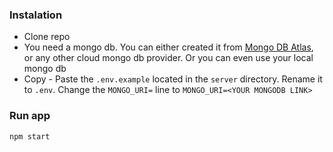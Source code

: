### Instalation

 * Clone repo
 * You need a mongo db. You can either created it from [Mongo DB Atlas](https://www.mongodb.com/cloud/atlas/lp/try2?utm_source=google&utm_campaign=gs_footprint_row_search_core_brand_atlas_desktop&utm_term=mongodb%20atlas&utm_medium=cpc_paid_search&utm_ad=e&utm_ad_campaign_id=12212624584&gclid=Cj0KCQiA34OBBhCcARIsAG32uvO4CUuPu6x1S1DK4evX0OHgt2EDDbHGD-CjbF7bL54q5I3FWtbG2u0aAjoZEALw_wcB),
 or any other cloud mongo db provider. Or you can even use your local mongo db
 * Copy - Paste the `.env.example` located in the `server` directory. 
 Rename it to `.env`.
 Change the `MONGO_URI=` line to `MONGO_URI=<YOUR MONGODB LINK>`
 
 ### Run app
 
 `npm start`

